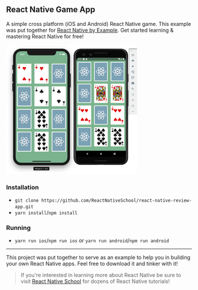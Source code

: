 ## React Native Game App

A simple cross platform (iOS and Android) React Native game. This example was put together for [React Native by Example](https://learn.handlebarlabs.com/p/react-native-by-example). Get started learning & mastering React Native for free!

![Reference Designs](./assets/reference.png)

### Installation

- `git clone https://github.com/ReactNativeSchool/react-native-review-app.git`
- `yarn install`/`npm install`

### Running

- `yarn run ios`/`npm run ios` or `yarn run android`/`npm run android`

---

This project was put together to serve as an example to help you in building your own React Native apps. Feel free to download it and tinker with it!

> If you're interested in learning more about React Native be sure to visit [React Native School](https://www.reactnativeschool.com/) for dozens of React Native tutorials!

